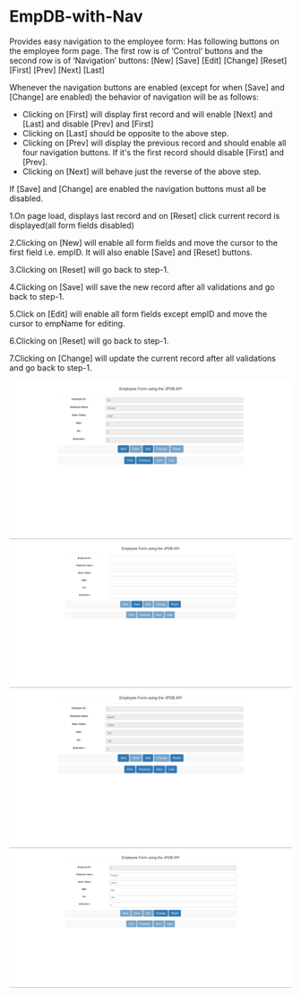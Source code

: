 # EmpDB-with-Nav

Provides easy navigation to the employee form: Has following buttons on the employee form page. The first row is of ‘Control’ buttons and the second row is of ‘Navigation’ buttons: 
     [New]        [Save]         [Edit]         [Change]    [Reset]
         [First]         [Prev]         [Next]         [Last]  

Whenever the navigation buttons are enabled (except for when [Save] and [Change] are enabled) the behavior of navigation will be as follows:
 - Clicking on [First] will display first record and will enable [Next] and [Last] and disable [Prev] and [First]
 - Clicking on [Last] should be opposite to the above step. 
 - Clicking on [Prev] will display the previous record and should enable all four navigation buttons. If it's the first record should disable [First] and [Prev].
 - Clicking on [Next] will behave just the reverse of the above step.

If [Save] and [Change] are enabled the navigation buttons must all be disabled. 

1.On page load, displays last record and on [Reset] click current record is displayed(all form fields disabled) 

2.Clicking on [New] will enable all form fields and move the cursor to the first field i.e. empID. It will also enable [Save] and [Reset] buttons.

3.Clicking on [Reset] will go back to step-1.

4.Clicking on [Save] will save the new record after all validations and go back to step-1.

5.Click on [Edit] will enable all form fields except empID and move the cursor to empName for editing. 

6.Clicking on [Reset] will go back to step-1.

7.Clicking on [Change] will update the current record after all validations and go back to step-1.

![](/public_html/images/Nav-Load.png)
![](/public_html/images/Nav-New.png)
![](/public_html/images/Nav-Reset.png)
![](/public_html/images/Nav-Edit.png)

